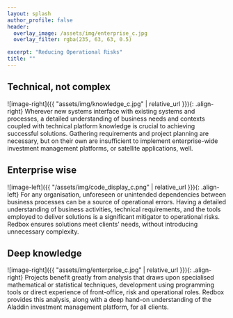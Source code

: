 ```yaml
---
layout: splash
author_profile: false
header:
  overlay_image: /assets/img/enterprise_c.jpg
  overlay_filter: rgba(235, 63, 63, 0.5)

excerpt: "Reducing Operational Risks"
title: ""
---
```



## Technical, not complex

![image-right]({{ "assets/img/knowledge_c.jpg" | relative_url }}){: .align-right}
Wherever new systems interface with existing systems and processes, a detailed understanding of business needs and contexts coupled with technical platform knowledge is crucial to achieving successful solutions. Gathering requirements and project planning are necessary, but on their own are insufficient to implement enterprise-wide investment management platforms, or satellite applications, well.


## Enterprise wise

![image-left]({{ "/assets/img/code_display_c.png" | relative_url }}){: .align-left}
For any organisation, unforeseen or unintended dependencies between business processes can be a source of operational errors. Having a detailed understanding of business activities, technical requirements, and the tools employed to deliver solutions is a significant mitigator to operational risks. Redbox ensures solutions meet clients’ needs, without introducing unnecessary complexity.


## Deep knowledge

![image-right]({{ "assets/img/enterprise_c.jpg" | relative_url }}){: .align-right}
Projects benefit greatly from analysis that draws upon specialised mathematical or statistical techniques, development using programming tools or direct experience of front-office, risk and operational roles. Redbox provides this analysis, along with a deep hand-on understanding of the Aladdin investment management platform, for all clients.

